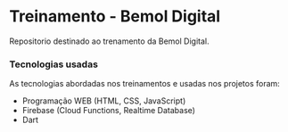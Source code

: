 # Treinamento - Bemol Digital
Repositorio destinado ao trenamento da Bemol Digital. 

### Tecnologias usadas
As tecnologias abordadas nos treinamentos e usadas nos projetos foram:
- Programação WEB (HTML, CSS, JavaScript)
- Firebase (Cloud Functions, Realtime Database)
- Dart